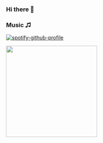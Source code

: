 ### Hi there 👋

### Music ♫
[![spotify-github-profile](https://spotify-github-profile.vercel.app/api/view?uid=3123phi3744qtnks4lazl63j434e&cover_image=true&theme=default&show_offline=false&background_color=121212&interchange=false)](https://github.com/kittinan/spotify-github-profile)  

 <img src="https://media.giphy.com/media/KxCC1TEhvUuXKuLgo6/giphy.gif" width="250" style="display:inline-block margin-left: 40px;">






